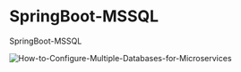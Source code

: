 # SpringBoot-MSSQL


SpringBoot-MSSQL


![How-to-Configure-Multiple-Databases-for-Microservices](https://user-images.githubusercontent.com/22344432/194851385-dfadc85f-4c9d-4784-9d5a-84ffe2e0e5c0.jpg)
